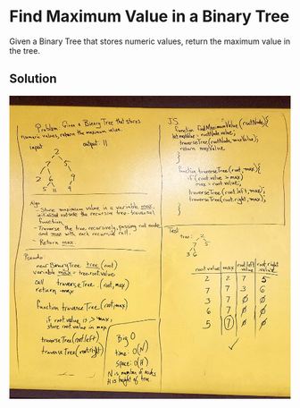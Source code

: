 # Find Maximum Value in a Binary Tree
  Given a Binary Tree that stores numeric values, return the maximum value in the tree.
  
  
## Solution


![](../assets/find-maximum-value.jpg)